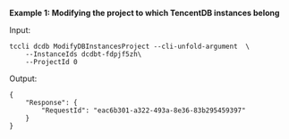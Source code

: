 **Example 1: Modifying the project to which TencentDB instances belong**



Input: 

```
tccli dcdb ModifyDBInstancesProject --cli-unfold-argument  \
    --InstanceIds dcdbt-fdpjf5zh\
    --ProjectId 0
```

Output: 
```
{
    "Response": {
        "RequestId": "eac6b301-a322-493a-8e36-83b295459397"
    }
}
```

